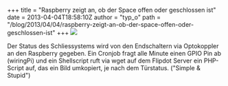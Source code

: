 +++
title = "Raspberry zeigt an, ob der Space offen oder geschlossen ist"
date = 2013-04-04T18:58:10Z
author = "typ_o"
path = "/blog/2013/04/04/raspberry-zeigt-an-ob-der-space-offen-oder-geschlossen-ist"
+++
![](https://flipdot.org/blog/uploads/spaceopen1.jpg)

Der Status des Schliessystems wird von den Endschaltern via Optokoppler
an den Raspberry gegeben. Ein Cronjob fragt alle Minute einen GPIO Pin
ab (wiringPi) und ein Shellscript ruft via wget auf dem Flipdot Server
ein PHP-Script auf, das ein Bild umkopiert, je nach dem Türstatus.
("Simple & Stupid")
